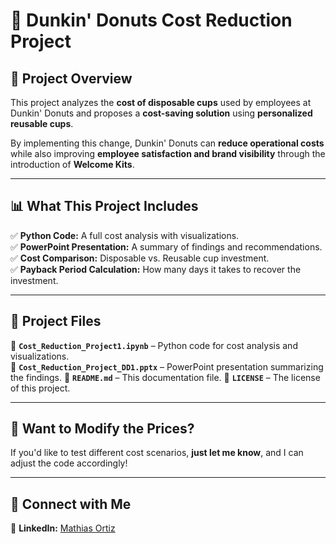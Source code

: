 # 🍩 Dunkin' Donuts Cost Reduction Project  

## 📌 Project Overview  
This project analyzes the **cost of disposable cups** used by employees at Dunkin' Donuts and proposes a **cost-saving solution** using **personalized reusable cups**.  

By implementing this change, Dunkin' Donuts can **reduce operational costs** while also improving **employee satisfaction and brand visibility** through the introduction of **Welcome Kits**.  

---

## 📊 What This Project Includes  
✅ **Python Code:** A full cost analysis with visualizations.  
✅ **PowerPoint Presentation:** A summary of findings and recommendations.  
✅ **Cost Comparison:** Disposable vs. Reusable cup investment.  
✅ **Payback Period Calculation:** How many days it takes to recover the investment.  

---

## 📎 Project Files  
📂 **`Cost_Reduction_Project1.ipynb`** – Python code for cost analysis and visualizations.  
📂 **`Cost_Reduction_Project_DD1.pptx`** – PowerPoint presentation summarizing the findings.
📂 **`README.md`** – This documentation file.
📂 **`LICENSE`** – The license of this project.

---

## 📢 Want to Modify the Prices?  
If you'd like to test different cost scenarios, **just let me know**, and I can adjust the code accordingly!  

---

## 🔗 Connect with Me  
📌 **LinkedIn:** [Mathias Ortiz](https://www.linkedin.com/in/mathiasortiz/)  
